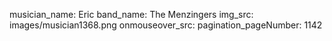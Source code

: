 musician_name: Eric
band_name: The Menzingers
img_src: images/musician1368.png
onmouseover_src: 
pagination_pageNumber: 1142